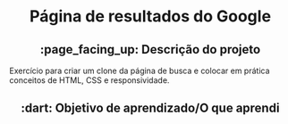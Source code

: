 <h1 align="center">Página de resultados do Google</h1>
<h2 align="center">:page_facing_up: Descrição do projeto</h2>
<p>Exercício para criar um clone da página de busca e colocar em prática conceitos de HTML, CSS e responsividade.

<br>
<h2 align="center"> :dart: Objetivo de aprendizado/O que aprendi </h2>
